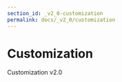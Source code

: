 ```yaml
---
section_id: _v2_0-customization
permalink: docs/_v2_0/customization
---
```


# Customization

Customization v2.0
